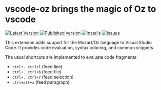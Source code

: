 vscode-oz brings the magic of Oz to vscode
==========================================

[![Latest Version](https://img.shields.io/github/tag/mozart/vscode-oz.svg?style=flat-square)](https://github.com/mozart/vscode-oz/releases)
[![Published version](https://img.shields.io/visual-studio-marketplace/v/mozart-oz.vscode-oz.svg?style=flat-square)](https://marketplace.visualstudio.com/items?itemName=mozart-oz.vscode-oz)
[![Installs](https://img.shields.io/visual-studio-marketplace/d/mozart-oz.vscode-oz.svg?style=flat-square)](https://marketplace.visualstudio.com/items?itemName=mozart-oz.vscode-oz)
[![Issues](https://img.shields.io/github/issues/mozart/vscode-oz.svg?style=flat-square)](https://github.com/mozart/vscode-oz/issues)

This extension adds support for the Mozart/Oz language to Visual Studio Code. It provides code evaluation, syntax coloring, and common snippets.

The usual shortcuts are implemented to evaluate code fragments:

- `ctrl+. ctrl+l` (feed line)
- `ctrl+. ctrl+b` (feed file)
- `ctrl+. ctrl+r` (feed selection)
- `ctrl+alt+x` (feed paragraph)
